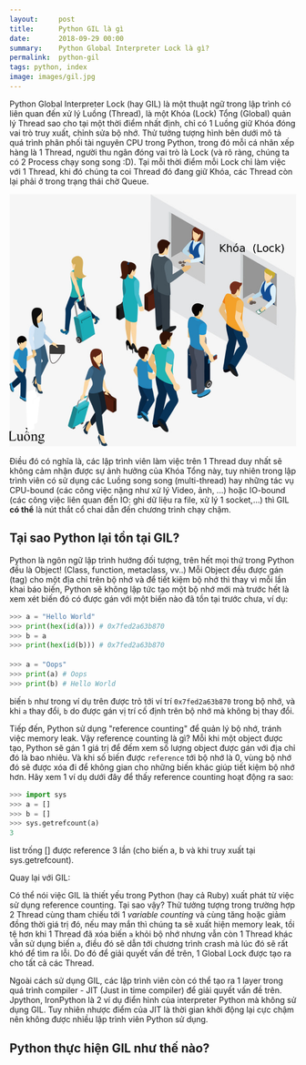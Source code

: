 ```yaml
---
layout:     post
title:      Python GIL là gì
date:       2018-09-29 00:00
summary:    Python Global Interpreter Lock là gì?
permalink:	python-gil
tags: python, index
image: images/gil.jpg
---
```

Python Global Interpreter Lock (hay GIL) là một thuật ngữ trong lập trình có liên quan đến xử lý Luồng (Thread), là một Khóa (Lock) Tổng (Global) quản lý Thread sao cho tại một thời điểm nhất định, chỉ có 1 Luồng giữ Khóa đóng vai trò truy xuất, chỉnh sửa bộ nhớ. Thử tưởng tượng hình bên dưới mô tả quá trình phân phối tài nguyên CPU trong Python, trong đó mỗi cá nhân xếp hàng là 1 Thread, người thu ngân đóng vai trò là Lock (và rõ ràng, chúng ta có 2 Process chạy song song :D). Tại mỗi thời điểm mỗi Lock chỉ làm việc với 1 Thread, khi đó chúng ta coi Thread đó đang giữ Khóa, các Thread còn lại phải ở trong trạng thái chờ Queue.

![](images/queue.png)

Điều đó có nghĩa là, các lập trình viên làm việc trên 1 Thread duy nhất sẽ không cảm nhận được sự ảnh hưởng của Khóa Tổng này, tuy nhiên trong lập trình viên có sử dụng các Luồng song song (multi-thread) hay những tác vụ CPU-bound (các công việc nặng như xử lý Video, ảnh, ...) hoặc IO-bound (các công việc liên quan đến IO: ghi dữ liệu ra file, xử lý 1 socket,...) thì GIL **có thể** là nút thắt cổ chai dẫn đến chương trình chạy chậm. 

## Tại sao Python lại tồn tại GIL?

Python là ngôn ngữ lập trình hướng đối tượng, trên hết mọi thứ trong Python đều là Object! (Class, function, metaclass, vv..) Mỗi Object đều được gán (tag) cho một địa chỉ trên bộ nhớ và để tiết kiệm bộ nhớ thì thay vì mỗi lần khai báo biến, Python sẽ không lập tức tạo một bộ nhớ mới mà trước hết là xem xét biến đó có được gán với một biến nào đã tồn tại trước chưa, ví dụ:
```python
>>> a = "Hello World"
>>> print(hex(id(a))) # 0x7fed2a63b870
>>> b = a
>>> print(hex(id(b))) # 0x7fed2a63b870

>>> a = "Oops"
>>> print(a) # Oops
>>> print(b) # Hello World
```
biến `b` như trong ví dụ trên được trỏ tới ví trí `0x7fed2a63b870` trong bộ nhớ, và khi `a` thay đổi, `b` do được gán vị trí cố định trên bộ nhớ mà không bị thay đổi.

Tiếp đến, Python sử dụng "reference counting" để quản lý bộ nhớ, tránh việc memory leak. Vậy reference counting là gì? Mỗi khi một object được tạo, Python sẽ gán 1 giá trị để đếm xem số lượng object được gán với địa chỉ đó là bao nhiêu. Và khi số biến được `reference` tới bộ nhớ là 0, vùng bộ nhớ đó sẽ được xóa đi để không gian cho những biến khác giúp tiết kiệm bộ nhớ hơn. Hãy xem 1 ví dụ dưới đây để thấy reference counting hoạt động ra sao:

```python
>>> import sys
>>> a = []
>>> b = []
>>> sys.getrefcount(a)
3
```
list trống [] được reference 3 lần (cho biến a, b và khi truy xuất tại sys.getrefcount).

Quay lại với GIL:

Có thể nói việc GIL là thiết yếu trong Python (hay cả Ruby) xuất phát từ việc sử dụng reference counting.  Tại sao vậy? Thử tưởng tượng trong trường hợp 2 Thread cùng tham chiếu tới 1 *variable counting* và cùng tăng hoặc giảm đồng thời giá trị đó, nếu may mắn thì chúng ta sẽ xuất hiện memory leak, tồi tệ hơn khi 1 Thread đã xóa biến `a` khỏi bộ nhớ nhưng vẫn còn 1 Thread khác vẫn sử dụng biến `a`, điều đó sẽ dẫn tới chương trình crash mà lúc đó sẽ rất khó để tìm ra lỗi. Do đó để giải quyết vấn đề trên, 1 Global Lock được tạo ra cho tất cả các Thread.

Ngoài cách sử dụng GIL, các lập trình viên còn có thể tạo ra 1 layer trong quá trình compiler - JIT (Just in time compiler) để giải quyết vấn đề trên. Jpython, IronPython là 2 ví dụ điển hình của interpreter Python mà không sử dụng GIL. Tuy nhiên nhược điểm của JIT là thời gian khởi động lại cực chậm nên không được nhiều lập trình viên Python  sử dụng.

## Python thực hiện GIL như thế nào?

